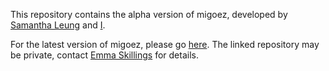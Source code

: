 This repository contains the alpha version of migoez, developed by [Samantha Leung](https://github.com/redpanda-cat) and [I](https://github.com/Spenca).

For the latest version of migoez, please go [here](https://github.com/emmarskillings/migoez). The linked repository may be private, contact [Emma Skillings](https://github.com/emmarskillings) for details.
